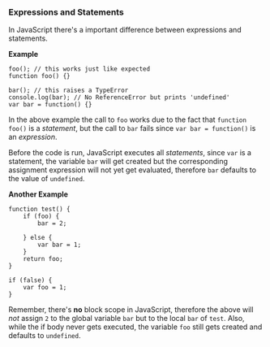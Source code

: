 ### Expressions and Statements

In JavaScript there's a important difference between expressions and statements.

**Example**
    
    foo(); // this works just like expected
    function foo() {}                    

    bar(); // this raises a TypeError
    console.log(bar); // No ReferenceError but prints 'undefined'
    var bar = function() {}

In the above example the call to `foo` works due to the fact that `function
foo()` is a *statement*, but the call to `bar` fails since `var bar
= function()` is an *expression*.

Before the code is run, JavaScript executes all *statements*, since `var` is
a statement, the variable `bar` will get created but the corresponding
assignment expression will not yet get evaluated, therefore `bar` defaults to
the value of `undefined`.

**Another Example**

    function test() {
        if (foo) {
            bar = 2;

        } else {
            var bar = 1;
        }
        return foo;
    }

    if (false) {
        var foo = 1;
    }

Remember, there's **no** block scope in JavaScript, therefore the above will
*not* assign `2` to the global variable `bar` but to the local `bar` of `test`.
Also, while the if body never gets executed, the variable `foo` still gets
created and defaults to `undefined`.

